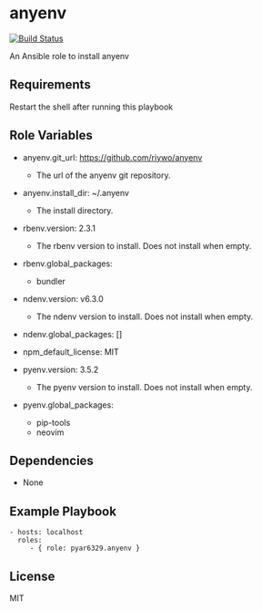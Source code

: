 anyenv
======

[![Build Status](https://travis-ci.org/pyar6329/ansible-anyenv.svg?branch=master)](https://travis-ci.org/pyar6329/ansible-anyenv)

An Ansible role to install anyenv

Requirements
------------

Restart the shell after running this playbook

Role Variables
--------------

- anyenv.git_url: https://github.com/riywo/anyenv
    - The url of the anyenv git repository.
- anyenv.install_dir: ~/.anyenv
    - The install directory.

- rbenv.version: 2.3.1
    - The rbenv version to install. Does not install when empty.
- rbenv.global_packages:
    - bundler

- ndenv.version: v6.3.0
    - The ndenv version to install. Does not install when empty.
- ndenv.global_packages: []

- npm_default_license: MIT

- pyenv.version: 3.5.2
    - The pyenv version to install. Does not install when empty.
- pyenv.global_packages:
    - pip-tools
    - neovim

Dependencies
------------

- None

Example Playbook
----------------

    - hosts: localhost
      roles:
         - { role: pyar6329.anyenv }

License
-------

MIT
